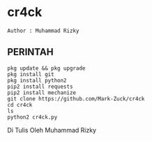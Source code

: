 # cr4ck
````
Author : Muhammad Rizky
````
## PERINTAH
````
pkg update && pkg upgrade
pkg install git 
pkg install python2 
pip2 install requests
pip2 install mechanize 
git clone https://github.com/Mark-Zuck/cr4ck
cd cr4ck
ls 
python2 cr4ck.py
````
Di Tulis Oleh Muhammad Rizky
